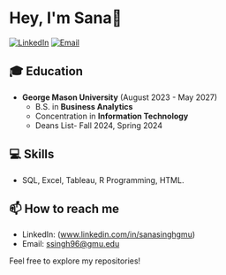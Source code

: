 # Hey, I'm Sana👋

[![LinkedIn](https://img.shields.io/badge/LinkedIn-Connect-blue)](https://linkedin.com/in/sanasinghgmu)
[![Email](https://img.shields.io/badge/Email-Contact-red)](mailto:ssingh96@gmu.edu)

## 🎓 Education
- **George Mason University** (August 2023 - May 2027)
  - B.S. in **Business Analytics**
  - Concentration in **Information Technology**
  - Deans List- Fall 2024, Spring 2024 

## 💻 Skills
- SQL, Excel, Tableau, R Programming, HTML.

## 📫 How to reach me
- LinkedIn: (www.linkedin.com/in/sanasinghgmu)
- Email: ssingh96@gmu.edu

Feel free to explore my repositories!
